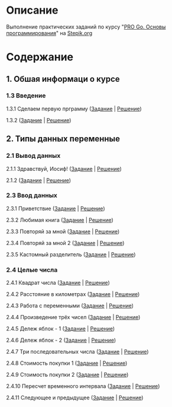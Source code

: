 # Описание
Выполнение практических заданий по курсу "[PRO Go. Основы программирования](https://stepik.org/course/158385/info)" на [Stepik.org](https://stepik.org)

# Содержание
## 1. Обшая информаци о курсе
### 1.3 Введение
1.3.1 Сделаем первую прграмму ([Задание](1_03_01/README.md) | [Решение](1_03_01/main.go))

1.3.2 ([Задание](1_03_02/README.md) | [Решение](1_03_02/main.go))
## 2. Типы данных переменные
### 2.1 Вывод данных
2.1.1 Здравствуй, Иосиф! ([Задание](2_01_01/README.md) | [Решение](2_01_01/main.go))

2.1.2 ([Задание](2_01_02/README.md) | [Решение](2_01_02/main.go))
### 2.3 Ввод данных
2.3.1 Приветствие ([Задание](2_03_01/README.md) | [Решение](2_03_01/main.go))

2.3.2 Любимая книга ([Задание](2_03_02/README.md) | [Решение](2_03_02/main.go))

2.3.3 Повторяй за мной ([Задание](2_03_03/README.md) | [Решение](2_03_03/main.go))

2.3.4 Повторяй за мной 2 ([Задание](2_03_04/README.md) | [Решение](2_03_04/main.go))

2.3.5 Кастомный разделитель ([Задание](2_03_05/README.md) | [Решение](2_03_05/main.go))
### 2.4 Целые числа
2.4.1 Квадрат числа ([Задание](2_04_01/README.md) | [Решение](2_04_01/main.go))

2.4.2 Расстояние в километрах ([Задание](2_04_02/README.md) | [Решение](2_04_02/main.go))

2.4.3 Работа с переменными ([Задание](2_04_03/README.md) | [Решение](2_04_03/main.go))

2.4.4 Произведение трёх чисел ([Задание](2_04_04/README.md) | [Решение](2_04_04/main.go))

2.4.5 Дележ яблок - 1 ([Задание](2_04_05/README.md) | [Решение](2_04_05/main.go))

2.4.6 Дележ яблок - 2 ([Задание](2_04_06/README.md) | [Решение](2_04_06/main.go))

2.4.7 Три последовательных числа ([Задание](2_04_07/README.md) | [Решение](2_04_07/main.go))

2.4.8 Стоимость покупки 1 ([Задание](2_04_08/README.md) | [Решение](2_04_08/main.go))

2.4.9 Стоимость покупки 2 ([Задание](2_04_09/README.md) | [Решение](2_04_09/main.go))

2.4.10 Пересчет временного интервала ([Задание](2_04_10/README.md) | [Решение](2_04_10/main.go))

2.4.11 Следующее и предыдущее ([Задание](2_04_11/README.md) | [Решение](2_04_11/main.go))

